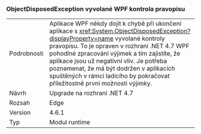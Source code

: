 ### <a name="objectdisposedexception-thrown-by-wpf-spellchecker"></a>ObjectDisposedException vyvolané WPF kontrola pravopisu

|   |   |
|---|---|
|Podrobnosti|Aplikace WPF někdy dojít k chybě při ukončení aplikace s <xref:System.ObjectDisposedException?displayProperty=name> vyvolané kontroly pravopisu. To je opraven v rozhraní .NET 4.7 WPF pohodlné zpracování výjimek a tím zajistíte, že aplikace jsou už negativní vliv. Je potřeba poznamenat, že má být dodržen v aplikacích spuštěných v rámci ladicího by pokračovat příležitostně první možnosti výjimky.|
|Návrh|Upgrade na rozhraní .NET 4.7|
|Rozsah|Edge|
|Version|4.6.1|
|Typ|Modul runtime|

